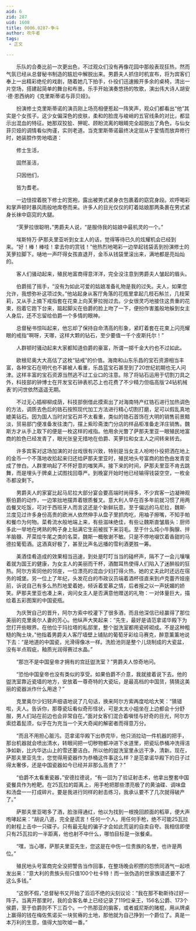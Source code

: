 ```yaml
---
aid: 6
zid: 287
uid: 1608
title: 0006.0287-争斗
author: 吹牛者
tags: 
 - 正文

---
```




　　乐队的合奏比前一次更出色，不过观众们没有再像花园中那般表现狂热，然而气氛已经从总督秘书制造的尴尬中解脱出来。男爵夫人抓住时机宣布，将为宾客们奉上一出精彩绝伦的戏剧，随着她几下拍手，仆役们迅速搬开多余的桌椅，清出一片空场，搭建起简单的舞台和布景。乐手开始演奏悠扬的牧歌，演出伟大诗人胡安·德·恩西纳的《克里斯蒂诺与菲贝娅》。

　　扮演修士克里斯蒂诺的演员刚上场亮相便惹起一阵笑声，观众们都看出“他”其实是个女孩子。这少女偏深色的皮肤，柔和的脸庞与峻峭的五官线条的对比，都显示出混血的特征。她那双狡狯、狎昵、顾盼流离的眼睛完全超脱出了角色，与仙女菲贝娅的调情看似拘谨，实则老道。当克里斯蒂诺最终决定屈从于爱情而放弃修行时，她装腔作势地唱道：

　　修士生活，

　　固然圣洁，

　　只因他们，

　　皆为耆老。

　　一边忸捏着脱下修士的宽袍，露出被男式紧身衣包裹着的窈窕身段。欢呼喝彩和掌声顿时暴风雨般地席卷而来。许多人的目光仅仅的盯着姑娘那两条裹在男式紧身长袜中窈窕的大腿。

　　“芙萝拉很聪明，”男爵夫人说，“是服侍我的姑娘中最机灵的一个。”

　　埃斯特万·萨那夫里亚听到女主人的话，觉得等待已久的炫耀机会已经到来。“好！棒！棒哇！拿去你的赏钱！”他热烈地喝彩一边举起钱袋丢到扮演修士的芙萝拉脚下。嗵地一声吓得女孩直退开，金币从钱袋里滚出来，满地都是亮灿灿的。

　　客人们骚动起来，殖民地富商得意洋洋，完全没注意到男爵夫人皱起的眉头。

　　伯爵摇了摇手，“没有为如此可爱的姑娘准备礼物是我的过失。夫人，如果您允许，我想弥补这项过失。”他站起身从客厅角落的花瓶里拿起几枝石斛兰，几枝茉莉，又从手上摘下戒指套在花束上向芙萝拉抛过去。少女很灵巧地接住这贵重的花束，抱着它跑下台来，踮起脚尖在伯爵的脸上吻了一下，便扮作害羞般地躲到女主人身后，还不忘留给伯爵一个多情的眼神。

　　总督秘书惊叫起来，他忘却了保持自命清高的形象，紧盯着套在花束上闪亮耀眼的戒指“啊呀，天哪，这样大颗的钻石，至少要值一千个皮斯托尔！”

　　人群顿时骚动起来大家都知道伯爵的豪富，所谓一掷千金大约也不过如此。

　　欧根尼奥大大高估了这枚“钻戒”的价值。海南和山东乐昌的宝石资源相当丰富，各种宝石在明代也不甚被人看重，乐昌蓝宝石甚至到了20世纪初期也无人问津。这样丰富的宝石资源当然逃不过工业口的注意。除了将钻石运用于切割刀具之外，科技部的钟博士在开发宝石钟表机芯上也花费了不少精力但临高版‘24钻机械表’的问世依然遥遥无期。

　　不过无心插柳柳成荫，科技部倒借此摸索出了对海南特产红锆石进行加热调色的方法，调质去色后的锆石按照现代加工方法进行精心切割打磨，足可以假乱真地媲美钻石。因为国人当时对宝石并不太看重，类似的锆石首饰在大明的销售前景黯淡，贸易部门便准备发往澳门，摆上紫珍斋澳门分店的样品柜准备走洋庄销售。魏斯方才从手上取下的便是一枚这样的戒指。他用余光瞥了萨那夫里亚一眼殖民地富商的脸色已经发青了，眼光张皇无措地在伯爵、芙萝拉和女主人之间转来转去。

　　许多宾客对这场加演的对台戏很有兴致，特别是当女主人吩咐仆役把洒在地上的金币一个不落地收拾起来归还给萨那夫里亚时，殖民地头号富商的脸色由发青变成了惨白。人群里响起了不怀好意的嗤笑声。接下来的时间，萨那夫里亚不肯去跳舞，而是埋头于牌桌上试图找回尊严。到晚宴开始时他已经输得钱袋空空，一枚金币都没剩下。

　　男爵夫人的家宴比起马尼拉大部分宴会要高端时尚得多，不少宾客一边凝神观察伯爵的动作，一边笨拙地摆弄着银质餐叉。意大利人早在百多年前就习惯了用两齿餐叉吃饭，可对于西班牙人而言这还是个新鲜玩意。至于偏远的马尼拉，魏斯·兰度见过许多身份高贵的欧洲人依然伸手从盘子里抓肉吃，用袖子擦嘴，不知手帕和餐巾为何物。菜肴流水般地端上来，有些滋味绝佳，有些让魏斯直皱眉头：厨师多此一举地在烤熟的鸭子身上贴满它生前被拔下来羽毛。至于什么炖小牛胸腺、拌羊脑髓、芹菜烩牛尾之类的名菜，魏斯一概敬谢不敏。只是不停地啜饮着香甜的马德拉葡萄酒。这酒真好极了，甚至比声名远播的雪利酒更胜一筹。

　　美酒佳肴造成的效果相当迅速，到处是叮叮当当的碰杯声，隔不了一会儿嚷嚷着就为国王的健康，为女主人的美丽而干杯，酒酣耳热使得人们陷入了迷醉般的狂热。阿尔方索同他的邻座，一位漂亮的混血少妇打得火热，她的丈夫此时还远在宿务的城堡。另一位上了年纪，头发花白的市政议员端着酒杯径直来到卢克蕾齐娅座前，诉说自己有多么热烈地爱着她，倾诉着爱慕之情，后者报之以一声妩媚的娇笑。萨那夫里亚也凑上来，询问女主人是否满意他赠送的礼物：一对体量巨大，描绘着五彩图案的中国瓷瓶。

　　为庆贺自己的晋升，阿尔方索中校灌下了很多酒，而且他深信已经赢得了那位美丽的克里奥尔人妻的芳心。他纵声大笑起来：“先生，最好是请范拿诺华殿下为您打开些眼界。在他位于玛拉塔的私邸里，整个盥洗室都用瓷砖砌成。不是这种粗糙的陶土块，”他指着男爵夫人客厅墙壁上铺贴的葡萄牙彩绘马赛克，醉意薰薰地说下去：“是地道的中国瓷，光滑得像冰一样。洗脸池则是整个儿烧制成的大瓷盆，没有半点瑕疵，釉质光润得赛过水晶。”

　　“那岂不是中国皇帝才拥有的宫廷盥洗室？”男爵夫人惊奇地问。

　　“恐怕中国皇帝也没有类似的享受。如果伯爵不介意，我就接着说下去。他的盥洗室靠近瓷墙的地方，安放着一尊奇特的大瓷坛，是最高档的中国货，猜猜这美丽的瓷器派作什么用途？”

　　克里奥尔少妇轻声细语地说了几句话，换来阿尔方索再度哈哈大笑：“猜错啦，夫人。告诉你，那尊瓷坛看似奇形怪状，可是太太小姐坐在上边都会十分舒服，男人们站在前边也会非常自在。”面对女客们混合着嗔怪与好奇的目光，阿尔方索捻着髭须，似乎在为充当一个天大奇闻的解密者而得意万分。

　　“而且不用担心脏污。范拿诺华殿下出恭完毕，他只消拉动一件机器的把手，那台机器就会喷出清水，转眼间把一切秽物都冲进下水道里，把瓷坛恭桶冲洗得洁净如新，比内华达山上的雪还要洁白。所以他的盥洗室里永远干净，清新。现在，萨那夫里亚先生，您觉得用瓷器作为恭桶这件事这么样？是范拿诺华殿下的日子过得太奢侈，还是中国瓷器如今已经并非那么高贵了？”

　　“伯爵不太看重瓷器，”安德拉德说，“有一回为了验证射击术，他拿出整套中国瓷餐具作为枪靶。在25瓦拉的距离上，用手枪把那些漂亮极了的黄油碟、调味盘和汤盘一一打成碎片。要是我进行同样的射击练习，我承认要不了几次就得破产了。”

　　萨那夫里亚喝多了酒，脸涨得通红，他以为找到一根挽回颜面的稻草，便大声咆哮起来：“胡说八道，完全是谎言！任何一个人，用任何手枪，绝不可能25瓦拉的射程上击中一只碟子。只有最无耻的骗子才会如此荒诞的自卖自夸。我相信即使只有25瓦拉的一半距离，他也射不中什么，哪怕目标是一张餐桌。

　　“嘿，当心哪，萨那夫里亚先生，您这是在中伤一位贵族的名誉，也许是两位。”

　　殖民地头号富商完全没把警告当作回事，在整场晚会积攒的怨愤同酒气一起喷发出来：“意大利的贵族头衔只值100个杜卡特！而一张伪造的世家族谱还要不了这么多钱。”

　　“这倒不假，”总督秘书又开始了滔滔不绝的尖刻议论：“我在那不勒斯待过好一阵子。当离开那里时，我的会客名单上已经记录了119位亲王，156名公爵、173个侯爵，至于伯爵则不下三百个。一个热那亚的掮客，或者威尼斯的赌棍，用从牌桌上赢得的钱在梅佐焦诺买一块贫瘠的土地，那他就为自己挣到一个爵位了。真是一本万利的生意，值得大加吹嘘一番。”


